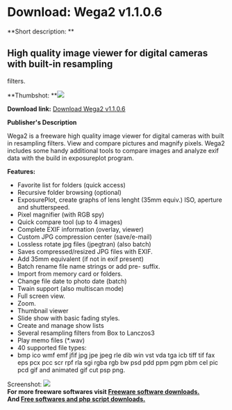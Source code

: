 # Download: Wega2 v1.1.0.6

**Short description: **

## High quality image viewer for digital cameras with built-in resampling
filters.

  
**Thumbshot: **![](http://www.freewarefiles.com/screenshot/wega2xp_md.gif)   
  
**Download link:** [Download Wega2 v1.1.0.6](http://freesoftwares.boysofts.com/Wega2_program_17058.html)  
  

**Publisher's Description**  
  

Wega2 is a freeware high quality image viewer for digital cameras with built
in resampling filters. View and compare pictures and magnify pixels. Wega2
includes some handy additional tools to compare images and analyze exif data
with the build in exposureplot program.

**Features:**

  * Favorite list for folders (quick access) 
  * Recursive folder browsing (optional) 
  * ExposurePlot, create graphs of lens lenght (35mm equiv.) ISO, aperture and shutterspeed. 
  * Pixel magnifier (with RGB spy) 
  * Quick compare tool (up to 4 images) 
  * Complete EXIF information (overlay, viewer) 
  * Custom JPG compression center (save/e-mail) 
  * Lossless rotate jpg files (jpegtran) (also batch) 
  * Saves compressed/resized JPG files with EXIF. 
  * Add 35mm equivalent (if not in exif present) 
  * Batch rename file name strings or add pre- suffix. 
  * Import from memory card or folders. 
  * Change file date to photo date (batch) 
  * Twain support (also multiscan mode) 
  * Full screen view. 
  * Zoom. 
  * Thumbnail viewer 
  * Slide show with basic fading styles. 
  * Create and manage show lists 
  * Several resampling filters from Box to Lanczos3 
  * Play memo files (*.wav) 
  * 40 supported file types: 
  * bmp ico wmf emf jfif jpg jpe jpeg rle dib win vst vda tga icb tiff tif fax eps pcx pcc scr rpf rla sgi rgba rgb bw psd pdd ppm pgm pbm cel pic pcd gif and animated gif cut psp png. 

  
  
Screenshot: ![](http://www.freewarefiles.com/screenshot/wega2xp.gif)  
**For more freeware softwares visit [Freeware software downloads.](http://freesoftwares.boysofts.com/)**   
**And [Free softwares and php script downloads.](http://www.boysofts.com/)**

